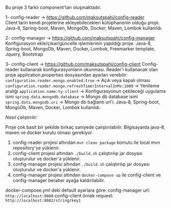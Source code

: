 Bu proje 3 farklı component'tan oluşmaktadır.

   1- config-reader -> https://github.com/maksutspahi/config-reader
        Client'larin kendi projelerine ekleyebilecekleri kütüphanenin olduğu proje.
        Java-8, Spring-boot, Maven, MongoDb, Docker, Maven, Lombok kullanıldı.
   
   2- config-manager -> https://github.com/maksutspahi/config-manager
        Konfigurasyon ekle/çıkar/güncelle işlemlerinin yapıldığı proje.
        Java-8, Spring-boot, MongoDb, Maven, Docker, Lombok, Freemarker template, Jquery, Bootstrap
   
   3- config-client -> https://github.com/maksutspahi/config-client
        Config-reader kullanarak konfigurasyonların okunması.
        Reader'i kullanacak olan proje application.properties dosyasından ayarları verebilir:
                `configuration.reader.mongo.enabled:true` -> Açık veya kapalı olması
                `configuration.reader.mongo.refreshTimerIntervalInMs:1000` -> Yenileme aralığı
                `application.name:ty-client` -> Konfigurasyonun çekileceği uygulama ismi
                `spring.data.mongodb.database` -> Mongo db database ismi
                `spring.data.mongodb.uri` -> Mongo db bağlantı url'i.
        Java-8, Spring-boot, MongoDb, Maven, Docker, Lombok kullanıldı.
        

_Nasıl çalıştırılır:_
       
Proje çok basit bir şekilde birkaç saniyede çalıştırılabilir. Bilgisayarda java-8, maven ve docker kurulu olması gerekiyor.
       
1. config-reader projesi altından `mvn clean package` komutu ile local mvn repository'ye yüklenir.
2. config-client projesi altından `./build.sh` çalıştırılıp jar dosyası oluşturulur ve docker'a yüklenir.
3. config-manager projesi altından `./build.sh` çalıştırılıp jar dosyası oluşturulur ve docker'a yüklenir.
4. config-manager projesi altından `docker-compose up` ile config-client ve config-manager beraber ayağa kaldırılabilir.

 docker-compose.yml deki default ayarlara göre: 
 config-manager url: `http://localhost:8080`
 config-client örnek request: `http://localhost:8082/string/key1`